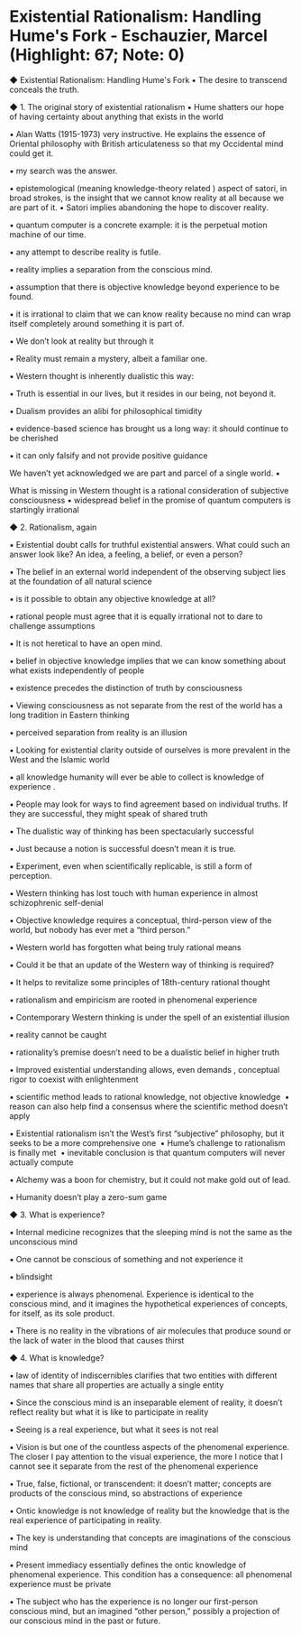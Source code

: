 # Existential Rationalism: Handling Hume's Fork - Eschauzier, Marcel (Highlight: 67; Note: 0)

◆ Existential Rationalism: Handling Hume's Fork ▪ The desire to transcend conceals the truth. 

◆ 1. The original story of existential rationalism ▪ Hume shatters our hope of having certainty about anything that exists in the world 

▪ Alan Watts (1915-1973) very instructive. He explains the essence of Oriental philosophy with British articulateness so that my Occidental mind could get it. 

▪ my search was the answer. 

▪ epistemological (meaning knowledge-theory related ) aspect of satori, in broad strokes, is the insight that we cannot know reality at all because we are part of it. ▪ Satori implies abandoning the hope to discover reality. 

▪ quantum computer is a concrete example: it is the perpetual motion machine of our time. 

▪ any attempt to describe reality is futile. 

▪ reality implies a separation from the conscious mind. 

▪ assumption that there is objective knowledge beyond experience to be found. 

▪ it is irrational to claim that we can know reality because no mind can wrap itself completely around something it is part of. 

▪ We don’t look at reality but through it 

▪ Reality must remain a mystery, albeit a familiar one. 

▪ Western thought is inherently dualistic this way: 

▪ Truth is essential in our lives, but it resides in our being, not beyond it. 

▪ Dualism provides an alibi for philosophical timidity 

▪ evidence-based science has brought us a long way: it should continue to be cherished 

▪ it can only falsify and not provide positive guidance 

 We haven’t yet acknowledged we are part and parcel of a single world. ▪

 What is missing in Western thought is a rational consideration of subjective consciousness ▪ widespread belief in the promise of quantum computers is startingly irrational 

◆ 2. Rationalism, again 

▪ Existential doubt calls for truthful existential answers. What could such an answer look like? An idea, a feeling, a belief, or even a person? 

▪ The belief in an external world independent of the observing subject lies at the foundation of all natural science 

▪ is it possible to obtain any objective knowledge at all? 

▪ rational people must agree that it is equally irrational not to dare to challenge assumptions 

▪ It is not heretical to have an open mind. 

▪ belief in objective knowledge implies that we can know something about what exists independently of people 

▪ existence precedes the distinction of truth by consciousness 

▪ Viewing consciousness as not separate from the rest of the world has a long tradition in Eastern thinking 

▪ perceived separation from reality is an illusion 

▪ Looking for existential clarity outside of ourselves is more prevalent in the West and the Islamic world 

▪ all knowledge humanity will ever be able to collect is knowledge of experience . 

▪ People may look for ways to find agreement based on individual truths. If they are successful, they might speak of shared truth 

▪ The dualistic way of thinking has been spectacularly successful 

▪ Just because a notion is successful doesn’t mean it is true. 

▪ Experiment, even when scientifically replicable, is still a form of perception. 

▪ Western thinking has lost touch with human experience in almost schizophrenic self-denial 

▪ Objective knowledge requires a conceptual, third-person view of the world, but nobody has ever met a “third person.” 

▪ Western world has forgotten what being truly rational means 

▪ Could it be that an update of the Western way of thinking is required? 

▪ It helps to revitalize some principles of 18th-century rational thought 

▪ rationalism and empiricism are rooted in phenomenal experience 

▪ Contemporary Western thinking is under the spell of an existential illusion 

▪ reality cannot be caught 

▪ rationality’s premise doesn’t need to be a dualistic belief in higher truth 

▪ Improved existential understanding allows, even demands , conceptual rigor to coexist with enlightenment 

▪ scientific method leads to rational knowledge, not objective knowledge 
▪ reason can also help find a consensus where the scientific method doesn’t apply 

▪ Existential rationalism isn’t the West’s first “subjective” philosophy, but it seeks to be a more comprehensive one 
▪ Hume’s challenge to rationalism is finally met 
▪ inevitable conclusion is that quantum computers will never actually compute 

▪ Alchemy was a boon for chemistry, but it could not make gold out of lead. 

▪ Humanity doesn’t play a zero-sum game 

◆ 3. What is experience? 

▪ Internal medicine recognizes that the sleeping mind is not the same as the unconscious mind 

▪ One cannot be conscious of something and not experience it

 ▪ blindsight 

▪ experience is always phenomenal. Experience is identical to the conscious mind, and it imagines the hypothetical experiences of concepts, for itself, as its sole product. 

▪ There is no reality in the vibrations of air molecules that produce sound or the lack of water in the blood that causes thirst 



◆ 4. What is knowledge? 

▪ law of identity of indiscernibles clarifies that two entities with different names that share all properties are actually a single entity 

▪ Since the conscious mind is an inseparable element of reality, it doesn’t reflect reality but what it is like to participate in reality 

▪ Seeing is a real experience, but what it sees is not real 

▪ Vision is but one of the countless aspects of the phenomenal experience. The closer I pay attention to the visual experience, the more I notice that I cannot see it separate from the rest of the phenomenal experience 

▪ True, false, fictional, or transcendent: it doesn’t matter; concepts are products of the conscious mind, so abstractions of experience 

▪ Ontic knowledge is not knowledge of reality but the knowledge that is the real experience of participating in reality. 

▪ The key is understanding that concepts are imaginations of the conscious mind 

▪ Present immediacy essentially defines the ontic knowledge of phenomenal experience. This condition has a consequence: all phenomenal experience must be private

 ▪ The subject who has the experience is no longer our first-person conscious mind, but an imagined “other person,” possibly a projection of our conscious mind in the past or future.